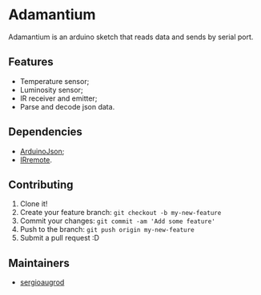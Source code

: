 # Adamantium

Adamantium is an arduino sketch that reads data and sends by serial port.

## Features

* Temperature sensor;
* Luminosity sensor;
* IR receiver and emitter;
* Parse and decode json data.

## Dependencies

* [ArduinoJson](https://github.com/bblanchon/ArduinoJson);
* [IRremote](https://github.com/z3t0/Arduino-IRremote).

## Contributing

1. Clone it!
2. Create your feature branch: `git checkout -b my-new-feature`
3. Commit your changes: `git commit -am 'Add some feature'`
4. Push to the branch: `git push origin my-new-feature`
5. Submit a pull request :D

## Maintainers

* [sergioaugrod](https://github.com/sergioaugrod/)
